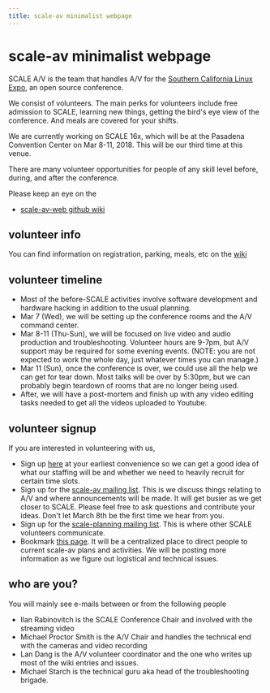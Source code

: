 ```yaml
---
title: scale-av minimalist webpage
---
```

scale-av minimalist webpage
===========================

SCALE A/V is the team that handles A/V for the [Southern California Linux Expo](http://socallinuxexpo.org), an open source conference.  

We consist of volunteers.  The main perks for volunteers include free admission to SCALE, learning new things, getting the bird's eye view of the conference.  And meals are covered for your shifts.

We are currently working on SCALE 16x, which will be at the Pasadena Convention Center on Mar 8-11, 2018.  This will be our third time at this venue.

There are many volunteer opportunities for people of any skill level before, during, and after the conference.

Please keep an eye on the 
 - [scale-av-web github wiki](https://github.com/socallinuxexpo/scale-av-web/wiki) 

volunteer info
---------------
You can find information on registration, parking, meals, etc on the [wiki](https://github.com/socallinuxexpo/scale-av-web/wiki/Volunteer-Basic-Info)

volunteer timeline
------------------
 - Most of the before-SCALE activities involve software development and hardware hacking in addition to the usual planning.  
 - Mar 7 (Wed),  we will be setting up the conference rooms and the A/V command center.  
 - Mar 8-11 (Thu-Sun),  we will be focused on live video and audio production and troubleshooting.  Volunteer hours are 9-7pm, but A/V support may be required for some evening events.  (NOTE: you are not expected to work the whole day, just whatever times you can manage.)
 - Mar 11 (Sun), once the conference is over,  we could use all the help we can get for tear down.  Most talks will be over by 5:30pm, but we can probably begin teardown of rooms that are no longer being used.  
 - After, we will have a post-mortem and finish up with any video editing tasks needed to get all the videos uploaded to Youtube.

volunteer signup
----------------
If you are interested in volunteering with us, 

 - Sign up [here](https://goo.gl/forms/QcfvokkV5xHahOSS2) at your earliest convenience so we can get a good idea of what our staffing will be and whether we need to heavily recruit for certain time slots.
 - Sign up for the [scale-av mailing list](https://lists.linuxfests.org/cgi-bin/mailman/listinfo/scale-av).  This is we discuss things relating to A/V and where announcements will be made.  It will get busier as we get closer to SCALE.   Please feel free to ask questions and contribute your ideas.  Don't let March 8th  be the first time we hear from you.
 - Sign up for the [scale-planning mailing list](https://lists.linuxfests.org/cgi-bin/mailman/listinfo/scale-planning).  This is where other SCALE volunteers communicate.
 - Bookmark [this page](http://socallinuxexpo.github.io/scale-av-web/).  It will be a centralized place to direct people to current scale-av plans and activities.  We will be posting more information as we figure out logistical and technical issues.

who are you?
------------
You will mainly see e-mails between or from the following people

 - Ilan Rabinovitch is the SCALE Conference Chair and involved with the streaming video
 - Michael Proctor Smith is the A/V Chair and handles the technical end with the cameras and video recording
 - Lan Dang is the A/V volunteer coordinator and the one who writes up most of the wiki entries and issues.
 - Michael Starch is the technical guru aka head of the troubleshooting brigade.



